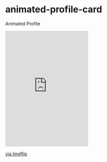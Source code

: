 # animated-profile-card
Animated Profile


<div style="width:260px;max-width:100%;"><div style="height:0;padding-bottom:138.85%;position:relative;"><iframe width="260" height="361" style="position:absolute;top:0;left:0;width:100%;height:100%;" frameBorder="0" src="https://imgflip.com/embed/48oupr"></iframe></div><p><a href="https://imgflip.com/gif/48oupr">via Imgflip</a></p></div>
